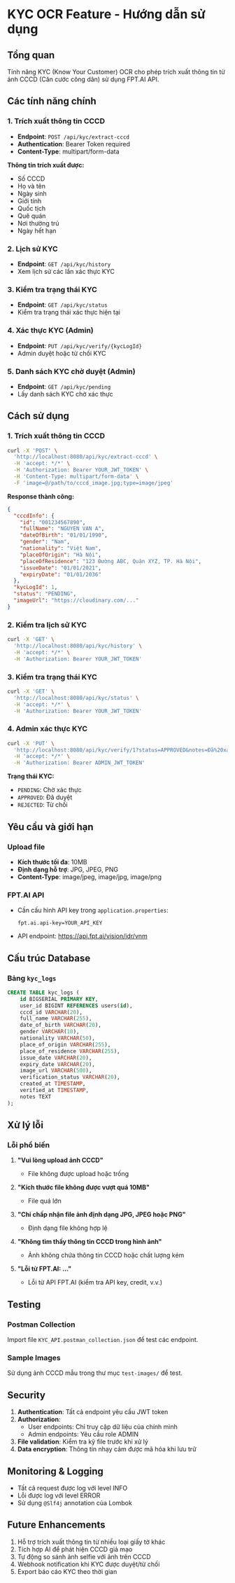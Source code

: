 # KYC OCR Feature - Hướng dẫn sử dụng

## Tổng quan
Tính năng KYC (Know Your Customer) OCR cho phép trích xuất thông tin từ ảnh CCCD (Căn cước công dân) sử dụng FPT.AI API.

## Các tính năng chính

### 1. Trích xuất thông tin CCCD
- **Endpoint**: `POST /api/kyc/extract-cccd`
- **Authentication**: Bearer Token required
- **Content-Type**: multipart/form-data

**Thông tin trích xuất được:**
- Số CCCD
- Họ và tên
- Ngày sinh
- Giới tính
- Quốc tịch
- Quê quán
- Nơi thường trú
- Ngày hết hạn

### 2. Lịch sử KYC
- **Endpoint**: `GET /api/kyc/history`
- Xem lịch sử các lần xác thực KYC

### 3. Kiểm tra trạng thái KYC
- **Endpoint**: `GET /api/kyc/status`
- Kiểm tra trạng thái xác thực hiện tại

### 4. Xác thực KYC (Admin)
- **Endpoint**: `PUT /api/kyc/verify/{kycLogId}`
- Admin duyệt hoặc từ chối KYC

### 5. Danh sách KYC chờ duyệt (Admin)
- **Endpoint**: `GET /api/kyc/pending`
- Lấy danh sách KYC chờ xác thực

## Cách sử dụng

### 1. Trích xuất thông tin CCCD

```bash
curl -X 'POST' \
  'http://localhost:8080/api/kyc/extract-cccd' \
  -H 'accept: */*' \
  -H 'Authorization: Bearer YOUR_JWT_TOKEN' \
  -H 'Content-Type: multipart/form-data' \
  -F 'image=@/path/to/cccd_image.jpg;type=image/jpeg'
```

**Response thành công:**
```json
{
  "cccdInfo": {
    "id": "001234567890",
    "fullName": "NGUYEN VAN A",
    "dateOfBirth": "01/01/1990",
    "gender": "Nam",
    "nationality": "Việt Nam",
    "placeOfOrigin": "Hà Nội",
    "placeOfResidence": "123 Đường ABC, Quận XYZ, TP. Hà Nội",
    "issueDate": "01/01/2021",
    "expiryDate": "01/01/2036"
  },
  "kycLogId": 1,
  "status": "PENDING",
  "imageUrl": "https://cloudinary.com/..."
}
```

### 2. Kiểm tra lịch sử KYC

```bash
curl -X 'GET' \
  'http://localhost:8080/api/kyc/history' \
  -H 'accept: */*' \
  -H 'Authorization: Bearer YOUR_JWT_TOKEN'
```

### 3. Kiểm tra trạng thái KYC

```bash
curl -X 'GET' \
  'http://localhost:8080/api/kyc/status' \
  -H 'accept: */*' \
  -H 'Authorization: Bearer YOUR_JWT_TOKEN'
```

### 4. Admin xác thực KYC

```bash
curl -X 'PUT' \
  'http://localhost:8080/api/kyc/verify/1?status=APPROVED&notes=Đã%20xác%20thực' \
  -H 'accept: */*' \
  -H 'Authorization: Bearer ADMIN_JWT_TOKEN'
```

**Trạng thái KYC:**
- `PENDING`: Chờ xác thực
- `APPROVED`: Đã duyệt
- `REJECTED`: Từ chối

## Yêu cầu và giới hạn

### Upload file
- **Kích thước tối đa**: 10MB
- **Định dạng hỗ trợ**: JPG, JPEG, PNG
- **Content-Type**: image/jpeg, image/jpg, image/png

### FPT.AI API
- Cần cấu hình API key trong `application.properties`:
  ```properties
  fpt.ai.api-key=YOUR_API_KEY
  ```
- API endpoint: https://api.fpt.ai/vision/idr/vnm

## Cấu trúc Database

### Bảng `kyc_logs`
```sql
CREATE TABLE kyc_logs (
    id BIGSERIAL PRIMARY KEY,
    user_id BIGINT REFERENCES users(id),
    cccd_id VARCHAR(20),
    full_name VARCHAR(255),
    date_of_birth VARCHAR(20),
    gender VARCHAR(10),
    nationality VARCHAR(50),
    place_of_origin VARCHAR(255),
    place_of_residence VARCHAR(255),
    issue_date VARCHAR(20),
    expiry_date VARCHAR(20),
    image_url VARCHAR(500),
    verification_status VARCHAR(20),
    created_at TIMESTAMP,
    verified_at TIMESTAMP,
    notes TEXT
);
```

## Xử lý lỗi

### Lỗi phổ biến

1. **"Vui lòng upload ảnh CCCD"**
   - File không được upload hoặc trống

2. **"Kích thước file không được vượt quá 10MB"**
   - File quá lớn

3. **"Chỉ chấp nhận file ảnh định dạng JPG, JPEG hoặc PNG"**
   - Định dạng file không hợp lệ

4. **"Không tìm thấy thông tin CCCD trong hình ảnh"**
   - Ảnh không chứa thông tin CCCD hoặc chất lượng kém

5. **"Lỗi từ FPT.AI: ..."**
   - Lỗi từ API FPT.AI (kiểm tra API key, credit, v.v.)

## Testing

### Postman Collection
Import file `KYC_API.postman_collection.json` để test các endpoint.

### Sample Images
Sử dụng ảnh CCCD mẫu trong thư mục `test-images/` để test.

## Security

1. **Authentication**: Tất cả endpoint yêu cầu JWT token
2. **Authorization**: 
   - User endpoints: Chỉ truy cập dữ liệu của chính mình
   - Admin endpoints: Yêu cầu role ADMIN
3. **File validation**: Kiểm tra kỹ file trước khi xử lý
4. **Data encryption**: Thông tin nhạy cảm được mã hóa khi lưu trữ

## Monitoring & Logging

- Tất cả request được log với level INFO
- Lỗi được log với level ERROR
- Sử dụng `@Slf4j` annotation của Lombok

## Future Enhancements

1. Hỗ trợ trích xuất thông tin từ nhiều loại giấy tờ khác
2. Tích hợp AI để phát hiện CCCD giả mạo
3. Tự động so sánh ảnh selfie với ảnh trên CCCD
4. Webhook notification khi KYC được duyệt/từ chối
5. Export báo cáo KYC theo thời gian
